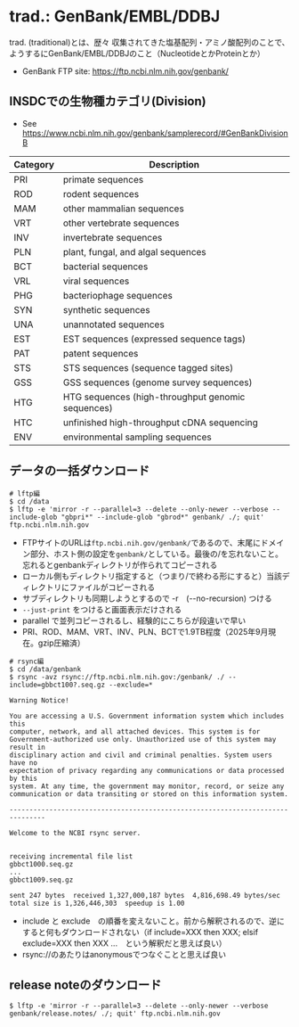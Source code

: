 # trad.: GenBank/EMBL/DDBJ

trad. (traditional)とは、歴々 収集されてきた塩基配列・アミノ酸配列のことで、ようするにGenBank/EMBL/DDBJのこと（NucleotideとかProteinとか）

- GenBank FTP site: https://ftp.ncbi.nlm.nih.gov/genbank/


## INSDCでの生物種カテゴリ(Division)
- See https://www.ncbi.nlm.nih.gov/genbank/samplerecord/#GenBankDivisionB

| Category | Description |
|---|---|
| PRI | primate sequences |
| ROD | rodent sequences |
| MAM | other mammalian sequences |
| VRT | other vertebrate sequences |
| INV | invertebrate sequences |
| PLN | plant, fungal, and algal sequences |
| BCT | bacterial sequences |
| VRL | viral sequences |
| PHG | bacteriophage sequences |
| SYN | synthetic sequences |
| UNA | unannotated sequences |
| EST | EST sequences (expressed sequence tags) |
| PAT | patent sequences |
| STS | STS sequences (sequence tagged sites) |
| GSS | GSS sequences (genome survey sequences) |
| HTG | HTG sequences (high-throughput genomic sequences) |
| HTC | unfinished high-throughput cDNA sequencing |
| ENV | environmental sampling sequences |

## データの一括ダウンロード
```
# lftp編
$ cd /data
$ lftp -e 'mirror -r --parallel=3 --delete --only-newer --verbose --include-glob "gbpri*" --include-glob "gbrod*" genbank/ ./; quit' ftp.ncbi.nlm.nih.gov
```
- FTPサイトのURLは`ftp.ncbi.nih.gov/genbank/`であるので、末尾にドメイン部分、ホスト側の設定を`genbank/`としている。最後の/を忘れないこと。忘れるとgenbankディレクトリが作られてコピーされる
- ローカル側もディレクトリ指定すると（つまり/で終わる形にすると）当該ディレクトリにファイルがコピーされる
- サブディレクトリも同期しようとするので -r　(--no-recursion) つける
- `--just-print` をつけると画面表示だけされる
- parallel で並列コピーされるし、経験的にこちらが段違いで早い
- PRI、ROD、MAM、VRT、INV、PLN、BCTで1.9TB程度（2025年9月現在。gzip圧縮済）


```
# rsync編
$ cd /data/genbank
$ rsync -avz rsync://ftp.ncbi.nlm.nih.gov:/genbank/ ./ --include=gbbct100?.seq.gz --exclude=*

Warning Notice!

You are accessing a U.S. Government information system which includes this
computer, network, and all attached devices. This system is for
Government-authorized use only. Unauthorized use of this system may result in
disciplinary action and civil and criminal penalties. System users have no
expectation of privacy regarding any communications or data processed by this
system. At any time, the government may monitor, record, or seize any
communication or data transiting or stored on this information system.

-------------------------------------------------------------------------------

Welcome to the NCBI rsync server.


receiving incremental file list
gbbct1000.seq.gz
...
gbbct1009.seq.gz

sent 247 bytes  received 1,327,000,187 bytes  4,816,698.49 bytes/sec
total size is 1,326,446,303  speedup is 1.00
```
- include と exclude　の順番を変えないこと。前から解釈されるので、逆にすると何もダウンロードされない（if include=XXX then XXX; elsif exclude=XXX then XXX ...　という解釈だと思えば良い）
- rsync://のあたりはanonymousでつなぐことと思えば良い


## release noteのダウンロード

```
$ lftp -e 'mirror -r --parallel=3 --delete --only-newer --verbose genbank/release.notes/ ./; quit' ftp.ncbi.nlm.nih.gov
```

